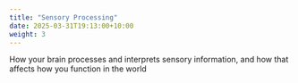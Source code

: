 ```yaml
---
title: "Sensory Processing"
date: 2025-03-31T19:13:00+10:00
weight: 3
---
```


How your brain processes and interprets sensory information, and how that affects how you function in the world
